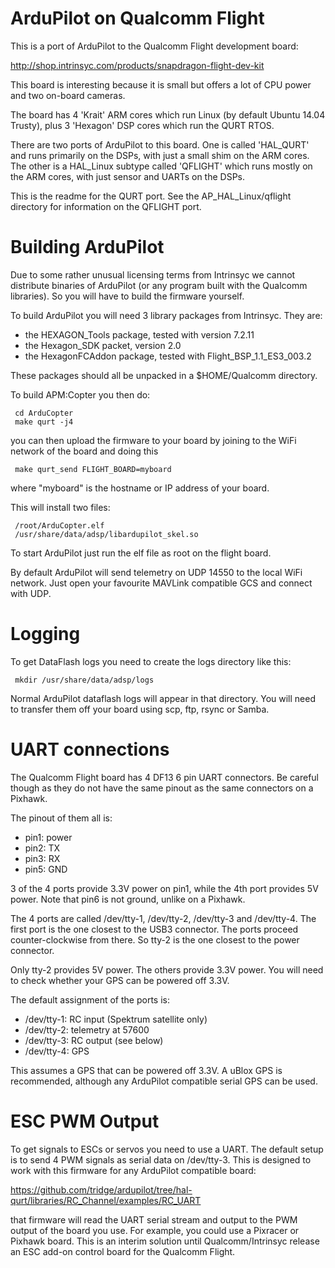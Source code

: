 # ArduPilot on Qualcomm Flight

This is a port of ArduPilot to the Qualcomm Flight development board:

  http://shop.intrinsyc.com/products/snapdragon-flight-dev-kit

This board is interesting because it is small but offers a lot of CPU
power and two on-board cameras.

The board has 4 'Krait' ARM cores which run Linux (by default Ubuntu
14.04 Trusty), plus 3 'Hexagon' DSP cores which run the QURT RTOS.

There are two ports of ArduPilot to this board. One is called
'HAL_QURT' and runs primarily on the DSPs, with just a small shim on
the ARM cores. The other is a HAL_Linux subtype called 'QFLIGHT' which
runs mostly on the ARM cores, with just sensor and UARTs on the DSPs.

This is the readme for the QURT port. See the AP_HAL_Linux/qflight
directory for information on the QFLIGHT port.

# Building ArduPilot

Due to some rather unusual licensing terms from Intrinsyc we cannot
distribute binaries of ArduPilot (or any program built with the
Qualcomm libraries). So you will have to build the firmware yourself.

To build ArduPilot you will need 3 library packages from
Intrinsyc. They are:

 * the HEXAGON_Tools package, tested with version 7.2.11
 * the Hexagon_SDK packet, version 2.0
 * the HexagonFCAddon package, tested with Flight_BSP_1.1_ES3_003.2

These packages should all be unpacked in a $HOME/Qualcomm directory.

To build APM:Copter you then do:

```
 cd ArduCopter
 make qurt -j4
```

you can then upload the firmware to your board by joining to the WiFi
network of the board and doing this

```
 make qurt_send FLIGHT_BOARD=myboard
```

where "myboard" is the hostname or IP address of your board.

This will install two files:

```
 /root/ArduCopter.elf
 /usr/share/data/adsp/libardupilot_skel.so
```

To start ArduPilot just run the elf file as root on the flight board.

By default ArduPilot will send telemetry on UDP 14550 to the local
WiFi network. Just open your favourite MAVLink compatible GCS and
connect with UDP.

# Logging

To get DataFlash logs you need to create the logs directory like this:

```
 mkdir /usr/share/data/adsp/logs
```

Normal ArduPilot dataflash logs will appear in that directory. You
will need to transfer them off your board using scp, ftp, rsync or
Samba.

# UART connections

The Qualcomm Flight board has 4 DF13 6 pin UART connectors. Be careful
though as they do not have the same pinout as the same connectors on a
Pixhawk.

The pinout of them all is:

 * pin1: power
 * pin2: TX
 * pin3: RX
 * pin5: GND

3 of the 4 ports provide 3.3V power on pin1, while the 4th port
provides 5V power. Note that pin6 is not ground, unlike on a Pixhawk.

The 4 ports are called /dev/tty-1, /dev/tty-2, /dev/tty-3 and
/dev/tty-4. The first port is the one closest to the USB3
connector. The ports proceed counter-clockwise from there. So tty-2 is
the one closest to the power connector.

Only tty-2 provides 5V power. The others provide 3.3V power. You will
need to check whether your GPS can be powered off 3.3V.

The default assignment of the ports is:

 * /dev/tty-1: RC input (Spektrum satellite only)
 * /dev/tty-2: telemetry at 57600
 * /dev/tty-3: RC output (see below)
 * /dev/tty-4: GPS

This assumes a GPS that can be powered off 3.3V. A uBlox GPS is
recommended, although any ArduPilot compatible serial GPS can be used.

# ESC PWM Output

To get signals to ESCs or servos you need to use a UART. The default
setup is to send 4 PWM signals as serial data on /dev/tty-3. This is
designed to work with this firmware for any ArduPilot compatible
board:

  https://github.com/tridge/ardupilot/tree/hal-qurt/libraries/RC_Channel/examples/RC_UART

that firmware will read the UART serial stream and output to the PWM
output of the board you use. For example, you could use a Pixracer or
Pixhawk board. This is an interim solution until Qualcomm/Intrinsyc
release an ESC add-on control board for the Qualcomm Flight.

